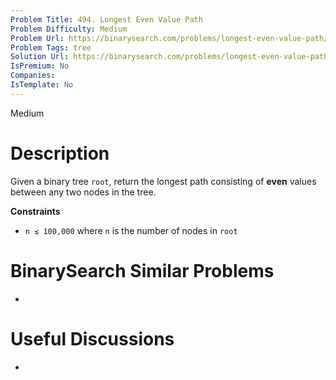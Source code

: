```yaml
---
Problem Title: 494. Longest Even Value Path
Problem Difficulty: Medium
Problem Url: https://binarysearch.com/problems/longest-even-value-path/
Problem Tags: tree
Solution Url: https://binarysearch.com/problems/longest-even-value-path/solutions/
IsPremium: No
Companies: 
IsTemplate: No
---
```


<span style="color: ;">Medium</span>

# Description

Given a binary tree `root`, return the longest path consisting of **even** values between any two nodes in the tree.

**Constraints**
- `n ≤ 100,000` where `n` is the number of nodes in `root`

# BinarySearch Similar Problems

- []()

# Useful Discussions

- []()
